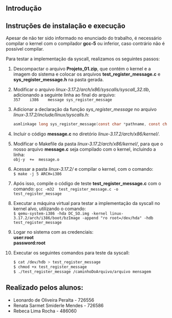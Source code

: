 ## Introdução

## Instruções de instalação e execução

Apesar de não ter sido informado no enunciado do trabalho, é necessário compilar o kernel com o compilador **gcc-5** ou inferior, caso contrário não é possível compilar.

Para testar a implementação da syscall, realizamos os seguintes passos:

1. Descompactar o arquivo **Projeto_01.zip**, que contém o kernel e a imagem do sistema e colocar os arquivos **test_register_message.c** e **sys_register_message.h** na pasta gerada.

2. Modificar o arquivo *linux-3.17.2/arch/x86/syscalls/syscall_32.tlb*, adicionando a seguinte linha ao final do arquivo:  
    `357	i386	message	sys_register_message`

3. Adicionar a declaração da função *sys_register_message* no arquivo *linux-3.17.2/include/linux/syscalls.h*:  
    ```C
    asmlinkage long sys_register_message(const char *pathname, const char *mensagem, int tamanho);
    ```
4. Incluir o código **message.c** no diretório *linux-3.17.2/arch/x86/kernel/*.

5. Modificar o Makefile da pasta *linux-3.17.2/arch/x86/kernel/*, para que o nosso arquivo **message.c** seja compilado com o kernel, incluindo a linha:  
    `obj-y	+=	message.o`

6. Acessar a pasta *linux-3.17.2/* e compilar o kernel, com o comando:  
    `$ make -j 5 ARCH=i386`

7. Após isso, compile o código de teste **test_register_message.c** com o comando: 
    `gcc -m32  test_register_message.c -o test_register_message`


8. Executar a máquina virtual para testar a implementação da syscall no kernel alvo, utilizando o comando:  
    `$ qemu-system-i386 -hda DC_SO.img -kernel linux-3.17.2/arch/i386/boot/bzImage -append "ro root=/dev/hda" -hdb test_register_message`

9. Logar no sistema com as credenciais:  
    **user:root**  
    **password:root**

10. Executar os seguintes comandos para teste da syscall:  
    ```bash
    $ cat /dev/hdb > test_register_message 
    $ chmod +x test_register_message
    $ ./test_register_message /caminhoDoArquivo/arquivo mensagem
    ```
## Realizado pelos alunos:
* Leonardo de Oliveira Peralta - 726556
* Renata Sarmet Smiderle Mendes - 726586
* Rebeca Lima Rocha - 486060
